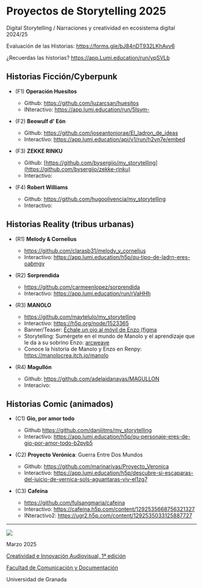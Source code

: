 
# Proyectos de Storytelling 2025

Digital Storytelling / Narraciones y creatividad en ecosistema digital 2024/25

Evaluación de las Historias: https://forms.gle/bJ84nDT932LKhAvv6



¿Recuerdas las historias?  https://app.Lumi.education/run/ypSVLb


## Historias Ficción/Cyberpunk




- (F1) **Operación Huesitos** 
    * Github: https://github.com/luzarcsan/huesitos
    * INteractivo: https://app.lumi.education/run/5Isym-
  
- (F2) **Beowulf d' Eón**
  * Github: https://github.com/joseantoniorae/El_ladron_de_ideas
  * Interactivo: https://app.lumi.education/api/v1/run/h2vn7e/embed
  
- (F3) **ZEKKE RINKU**
  * Github: [https://github.com/bysergiio/my_storytelling](https://github.com/bysergiio/zekke-rinku) 
  * Interactivo:  

- (F4) **Robert Williams**
   * Github: https://github.com/hugoolivencia/my_storytelling
   * Interactivo:



## Historias Reality (tribus urbanas) 

- (R1) **Melody & Cornelius**
  * https://github.com/clarasb31/melody_y_cornelius
  * Interactivo: https://app.lumi.education/h5p/qu-tipo-de-ladrn-eres-oabmgv
    
   
- (R2) **Sorprendida**
  * https://github.com/carmeenlopez/sorprendida
  * Interactivo: https://app.lumi.education/run/rVaHHh

 
- (R3) **MANOLO** 
  * https://github.com/maytelulo/my_storytelling
  * Interactivo: https://h5p.org/node/1523365
  * Banner/Teaser: [Échale un ojo al móvil de Enzo (figma](https://www.figma.com/proto/40WygI7XnHocJM2rtfhXZp/MANOLO?node-id=42-353&t=uXLXJag58EhSP4LB-1&scaling=scale-down&content-scaling=fixed&page-id=0%3A1&starting-point-node-id=34%3A757)
  * Storytelling: Sumérgete en el mundo de Manolo y el aprendizaje que le da a su sobrino Enzo: [arcweave](https://arcweave.com/app/project/nwEpK7Pl4a?board=630fdb8a-48d6-473e-9974-2460f7eb2b41&scale=0.337500&coords=-16586.51270027648,-16770.030878427864)
  * Conoce la historia de Manolo y Enzo en Renpy: https://manolocrea.itch.io/manolo


 
- (R4) **Magullón**
   * Github: https://github.com/adelaidanavas/MAGULLON
   * Interacivo: 
     

## Historias Comic (animados) 


- (C1) **Gio, por amor todo**
  *  Github https://github.com/daniiitms/my_storytelling
  *  Interactivo: https://app.lumi.education/h5p/qu-personaje-eres-de-gio-por-amor-todo-b2pyb5

- (C2) **Proyecto Verónica**: Guerra Entre Dos Mundos
  * Github: https://github.com/marinarivas/Proyecto_Veronica
  * Interactivo:  https://app.lumi.education/h5p/descubre-si-escaparas-del-juicio-de-vernica-sols-aguantaras-viv-el1zg7
 
- (C3) **Cafeína**
  * https://github.com/fulsangmaria/cafeina
  * Interactivo:  https://cafeina.h5p.com/content/1292535668756321327
  * INteractivo2: https://ugr2.h5p.com/content/1292535033125887727
 
    
  







-----
![](https://upload.wikimedia.org/wikipedia/commons/thumb/6/62/CC-BY-SA-Andere_Wikis_%28v%29.svg/200px-CC-BY-SA-Andere_Wikis_%28v%29.svg.png)

Marzo 2025 

[Creatividad e Innovación Audiovisual, 1ª edición](http://github.com/CRIAv)

[Facultad de Comunicación y Documentación](http://fcd.ugr.es)

Universidad de Granada


